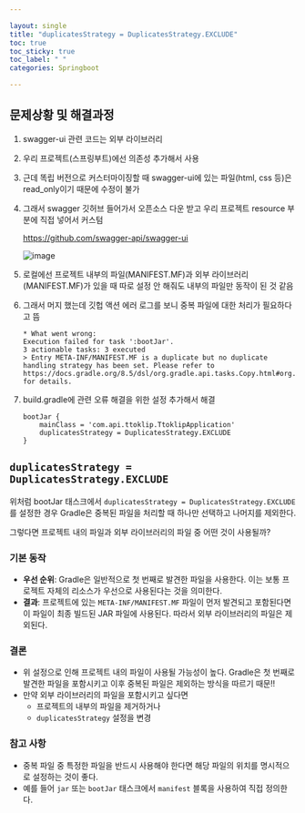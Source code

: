 ```yaml
---

layout: single
title: "duplicatesStrategy = DuplicatesStrategy.EXCLUDE"
toc: true
toc_sticky: true
toc_label: " "
categories: Springboot

---
```


## 문제상황 및 해결과정

1. swagger-ui 관련 코드는 외부 라이브러리
2. 우리 프로젝트(스프링부트)에선 의존성 추가해서 사용
3. 근데 똑립 버전으로 커스터마이징할 때 swagger-ui에 있는 파일(html, css 등)은 read_only이기 때문에 수정이 불가
4. 그래서 swagger 깃허브 들어가서 오픈소스 다운 받고 우리 프로젝트 resource 부분에 직접 넣어서 커스텀
    
    https://github.com/swagger-api/swagger-ui
    
    ![image](https://github.com/user-attachments/assets/cb359dd0-ffec-4413-8f3c-daf00c4fea4f)
    
5. 로컬에선 프로젝트 내부의 파일(MANIFEST.MF)과 외부 라이브러리(MANIFEST.MF)가 있을 때 따로 설정 안 해줘도 내부의 파일만 동작이 된 것 같음
6. 그래서 머지 했는데 깃헙 액션 에러 로그를 보니 중복 파일에 대한 처리가 필요하다고 뜸
    
    ```
    * What went wrong:
    Execution failed for task ':bootJar'.
    3 actionable tasks: 3 executed
    > Entry META-INF/MANIFEST.MF is a duplicate but no duplicate handling strategy has been set. Please refer to https://docs.gradle.org/8.5/dsl/org.gradle.api.tasks.Copy.html#org.gradle.api.tasks.Copy:duplicatesStrategy for details.
    ```
    
7. build.gradle에 관련 오류 해결을 위한 설정 추가해서 해결
    
    ```
    bootJar {
        mainClass = 'com.api.ttoklip.TtoklipApplication'    
        duplicatesStrategy = DuplicatesStrategy.EXCLUDE      
    }
    ```
    

## `duplicatesStrategy = DuplicatesStrategy.EXCLUDE`

위처럼 bootJar 태스크에서 `duplicatesStrategy = DuplicatesStrategy.EXCLUDE`를 설정한 경우 Gradle은 중복된 파일을 처리할 때 하나만 선택하고 나머지를 제외한다. 

그렇다면 프로젝트 내의 파일과 외부 라이브러리의  파일 중 어떤 것이 사용될까?

### 기본 동작

- **우선 순위**: Gradle은 일반적으로 첫 번째로 발견한 파일을 사용한다. 이는 보통 프로젝트 자체의 리소스가 우선으로 사용된다는 것을 의미한다.
- **결과**: 프로젝트에 있는 `META-INF/MANIFEST.MF` 파일이 먼저 발견되고 포함된다면 이 파일이 최종 빌드된 JAR 파일에 사용된다. 따라서 외부 라이브러리의 파일은 제외된다.

### 결론

- 위 설정으로 인해 프로젝트 내의 파일이 사용될 가능성이 높다. Gradle은 첫 번째로 발견한 파일을 포함시키고 이후 중복된 파일은 제외하는 방식을 따르기 때문!!
- 만약 외부 라이브러리의 파일을 포함시키고 싶다면
    - 프로젝트의 내부의 파일을 제거하거나
    - `duplicatesStrategy` 설정을 변경

### 참고 사항

- 중복 파일 중 특정한 파일을 반드시 사용해야 한다면 해당 파일의 위치를 명시적으로 설정하는 것이 좋다.
- 예를 들어 `jar` 또는 `bootJar` 태스크에서 `manifest` 블록을 사용하여 직접 정의한다.